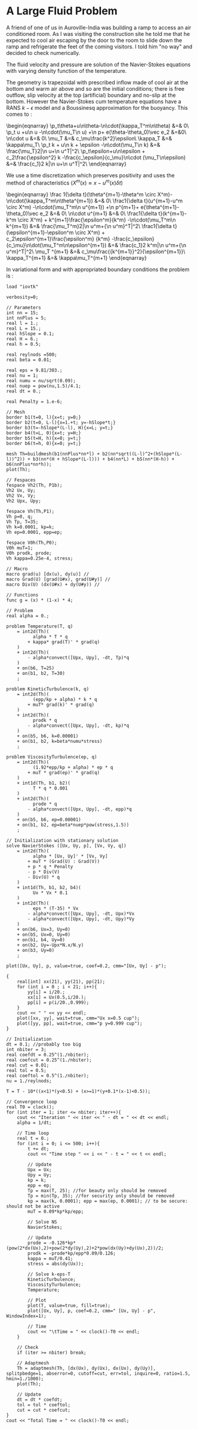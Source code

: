 # A Large Fluid Problem

A friend of one of us in Auroville-India was building a ramp to access an air conditioned room. As I was visiting the construction site he told me that he expected to cool air escaping by the door to the room to slide down the ramp and refrigerate the feet of the coming visitors. I told him "no way" and decided to check numerically.

The fluid velocity and pressure are solution of the Navier-Stokes equations with varying density function of the temperature.

The geometry is trapezoidal with prescribed inflow made of cool air at the bottom and warm air above and so are the initial conditions; there is free outflow, slip velocity at the top (artificial) boundary and no-slip at the bottom. However the Navier-Stokes cum temperature equations have a RANS $k-\epsilon$ model and a Boussinesq approximation for the buoyancy. This comes to :

\begin{eqnarray}
	\p_t\theta+u\n\theta-\n\cdot(\kappa_T^m\n\theta) &=& 0\\
	\p_t u +u\n u -\n\cdot(\mu_T\n u) +\n p+ e(\theta-\theta_0)\vec e_2 &=&0\\
	\n\cdot u &=& 0\\
	\mu_T &=& c_\mu\frac{k^2}\epsilon\\
	\kappa_T &=& \kappa\mu_T\\
	\p_t k + u\n k + \epsilon -\n\cdot(\mu_T\n k) &=& \frac{\mu_T}2|\n u+\n u^T|^2\\
	\p_t\epsilon+u\n\epsilon + c_2\frac{\epsilon^2} k -\frac{c_\epsilon}{c_\mu}\n\cdot (\mu_T\n\epsilon) &=& \frac{c_1}2 k|\n u+\n u^T|^2\\
\end{eqnarray}

We use a time discretization which preserves positivity and uses the method of characteristics ($X^m(x)\approx x-u^m(x)\delta t$)

\begin{eqnarray}
\frac 1{\delta t}(\theta^{m+1}-\theta^m \circ X^m)-\n\cdot(\kappa_T^m\n\theta^{m+1}) &=& 0\\
\frac1{\delta t}(u^{m+1}-u^m \circ X^m) -\n\cdot(\mu_T^m\n u^{m+1}) +\n p^{m+1}+ e(\theta^{m+1}-\theta_0)\vec e_2 &=& 0\\
\n\cdot u^{m+1} &=& 0\\
\frac1{\delta t}(k^{m+1}-k^m \circ X^m) + k^{m+1}\frac{\epsilon^m}{k^m} -\n\cdot(\mu_T^m\n k^{m+1}) &=& \frac{\mu_T^m}2|\n u^m+{\n u^m}^T|^2\\
\frac1{\delta t}(\epsilon^{m+1}-\epsilon^m \circ X^m) + c_2\epsilon^{m+1}\frac{\epsilon^m} {k^m} -\frac{c_\epsilon}{c_\mu}\n\dot(\mu_T^m\n\epsilon^{m+1}) &=& \frac{c_1}2 k^m|\n u^m+{\n u^m}^T|^2\\
\mu_T ^{m+1} &=& c_\mu\frac{{k^{m+1}}^2}{\epsilon^{m+1}}\\
\kappa_T^{m+1} &=& \kappa\mu_T^{m+1}
\end{eqnarray}

In variational form and with appropriated boundary conditions the problem is :

```freefem
load "iovtk"

verbosity=0;

// Parameters
int nn = 15;
int nnPlus = 5;
real l = 1.;
real L = 15.;
real hSlope = 0.1;
real H = 6.;
real h = 0.5;

real reylnods =500;
real beta = 0.01;

real eps = 9.81/303.;
real nu = 1;
real numu = nu/sqrt(0.09);
real nuep = pow(nu,1.5)/4.1;
real dt = 0.;

real Penalty = 1.e-6;

// Mesh
border b1(t=0, l){x=t; y=0;}
border b2(t=0, L-l){x=1.+t; y=-hSlope*t;}
border b3(t=-hSlope*(L-l), H){x=L; y=t;}
border b4(t=L, 0){x=t; y=H;}
border b5(t=H, h){x=0; y=t;}
border b6(t=h, 0){x=0; y=t;}

mesh Th=buildmesh(b1(nnPlus*nn*l) + b2(nn*sqrt((L-l)^2+(hSlope*(L-l))^2)) + b3(nn*(H + hSlope*(L-l))) + b4(nn*L) + b5(nn*(H-h)) + b6(nnPlus*nn*h));
plot(Th);

// Fespaces
fespace Vh2(Th, P1b);
Vh2 Ux, Uy;
Vh2 Vx, Vy;
Vh2 Upx, Upy;

fespace Vh(Th,P1);
Vh p=0, q;
Vh Tp, T=35;
Vh k=0.0001, kp=k;
Vh ep=0.0001, epp=ep;

fespace V0h(Th,P0);
V0h muT=1;
V0h prodk, prode;
Vh kappa=0.25e-4, stress;

// Macro
macro grad(u) [dx(u), dy(u)] //
macro Grad(U) [grad(U#x), grad(U#y)] //
macro Div(U) (dx(U#x) + dy(U#y)) //

// Functions
func g = (x) * (1-x) * 4;

// Problem
real alpha = 0.;

problem Temperature(T, q)
	= int2d(Th)(
		  alpha * T * q
		+ kappa* grad(T)' * grad(q)
	)
	+ int2d(Th)(
		- alpha*convect([Upx, Upy], -dt, Tp)*q
	)
	+ on(b6, T=25)
	+ on(b1, b2, T=30)
	;

problem KineticTurbulence(k, q)
	= int2d(Th)(
		  (epp/kp + alpha) * k * q
		+ muT* grad(k)' * grad(q)
	)
	+ int2d(Th)(
		  prodk * q
		- alpha*convect([Upx, Upy], -dt, kp)*q
	)
	+ on(b5, b6, k=0.00001)
	+ on(b1, b2, k=beta*numu*stress)
	;

problem ViscosityTurbulence(ep, q)
	= int2d(Th)(
		  (1.92*epp/kp + alpha) * ep * q
		+ muT * grad(ep)' * grad(q)
	)
	+ int1d(Th, b1, b2)(
		  T * q * 0.001
	)
	+ int2d(Th)(
		  prode * q
		- alpha*convect([Upx, Upy], -dt, epp)*q
	)
	+ on(b5, b6, ep=0.00001)
	+ on(b1, b2, ep=beta*nuep*pow(stress,1.5))
	;

// Initialization with stationary solution
solve NavierStokes ([Ux, Uy, p], [Vx, Vy, q])
	= int2d(Th)(
		  alpha * [Ux, Uy]' * [Vx, Vy]
		+ muT * (Grad(U) : Grad(V))
		+ p * q * Penalty
		- p * Div(V)
		- Div(U) * q
	)
	+ int1d(Th, b1, b2, b4)(
		  Ux * Vx * 0.1
	)
	+ int2d(Th)(
		  eps * (T-35) * Vx
		- alpha*convect([Upx, Upy], -dt, Upx)*Vx
		- alpha*convect([Upx, Upy], -dt, Upy)*Vy
	)
	+ on(b6, Ux=3, Uy=0)
	+ on(b5, Ux=0, Uy=0)
	+ on(b1, b4, Uy=0)
	+ on(b2, Uy=-Upx*N.x/N.y)
	+ on(b3, Uy=0)
	;

plot([Ux, Uy], p, value=true, coef=0.2, cmm="[Ux, Uy] - p");

{
	real[int] xx(21), yy(21), pp(21);
	for (int i = 0 ; i < 21; i++){
		yy[i] = i/20.;
		xx[i] = Ux(0.5,i/20.);
		pp[i] = p(i/20.,0.999);
	}
	cout << " " << yy << endl;
	plot([xx, yy], wait=true, cmm="Ux x=0.5 cup");
	plot([yy, pp], wait=true, cmm="p y=0.999 cup");
}

// Initialization
dt = 0.1; //probably too big
int nbiter = 3;
real coefdt = 0.25^(1./nbiter);
real coefcut = 0.25^(1./nbiter);
real cut = 0.01;
real tol = 0.5;
real coeftol = 0.5^(1./nbiter);
nu = 1./reylnods;

T = T - 10*((x<1)*(y<0.5) + (x>=1)*(y+0.1*(x-1)<0.5));

// Convergence loop
real T0 = clock();
for (int iter = 1; iter <= nbiter; iter++){
	cout << "Iteration " << iter << " - dt = " << dt << endl;
	alpha = 1/dt;

	// Time loop
	real t = 0.;
	for (int i = 0; i <= 500; i++){
		t += dt;
		cout << "Time step " << i << " - t = " << t << endl;

		// Update
		Upx = Ux;
		Upy = Uy;
		kp = k;
		epp = ep;
		Tp = max(T, 25); //for beauty only should be removed
		Tp = min(Tp, 35); //for security only should be removed
		kp = max(k, 0.0001); epp = max(ep, 0.0001); // to be secure: should not be active
		muT = 0.09*kp*kp/epp;

		// Solve NS
		NavierStokes;

		// Update
		prode = -0.126*kp*(pow(2*dx(Ux),2)+pow(2*dy(Uy),2)+2*pow(dx(Uy)+dy(Ux),2))/2;
		prodk = -prode*kp/epp*0.09/0.126;
		kappa = muT/0.41;
		stress = abs(dy(Ux));

		// Solve k-eps-T
		KineticTurbulence;
		ViscosityTurbulence;
		Temperature;

		// Plot
		plot(T, value=true, fill=true);
		plot([Ux, Uy], p, coef=0.2, cmm=" [Ux, Uy] - p", WindowIndex=1);

		// Time
		cout << "\tTime = " << clock()-T0 << endl;
	}

	// Check
	if (iter >= nbiter) break;

	// Adaptmesh
	Th = adaptmesh(Th, [dx(Ux), dy(Ux), dx(Ux), dy(Uy)], splitpbedge=1, abserror=0, cutoff=cut, err=tol, inquire=0, ratio=1.5, hmin=1./1000);
	plot(Th);

	// Update
	dt = dt * coefdt;
	tol = tol * coeftol;
	cut = cut * coefcut;
}
cout << "Total Time = " << clock()-T0 << endl;
```
